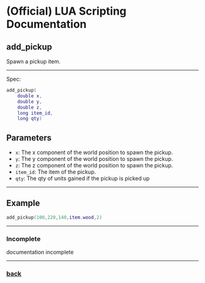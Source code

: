 
# (Official) LUA Scripting Documentation

## add_pickup

Spawn a pickup item.

___

Spec:

```lua
add_pickup(
	double x,
	double y,
	double z,
	long item_id,
	long qty)
```

## Parameters

- `x`: The x component of the world position to spawn the pickup.
- `y`: The y component of the world position to spawn the pickup.
- `z`: The z component of the world position to spawn the pickup.
- `item_id`: The item of the pickup.
- `qty`: The qty of units gained if the pickup is picked up

___

## Example

```lua
add_pickup(100,220,140,item.wood,2)
```

___

### Incomplete

documentation incomplete

___

### [back](../other)
